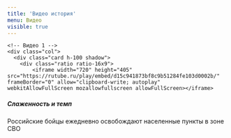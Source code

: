 ```yaml
---
title: 'Видео история'
menu: Видео
visible: true
---
```


<div class="container py-5">

  <div class="row row-cols-1 row-cols-md-2 g-4">

    <!-- Видео 1 -->
    <div class="col">
      <div class="card h-100 shadow">
        <div class="ratio ratio-16x9">
            <iframe width="720" height="405" src="https://rutube.ru/play/embed/d15c941873bf8c9b51284fe103d0002b/" frameBorder="0" allow="clipboard-write; autoplay" webkitAllowFullScreen mozallowfullscreen allowFullScreen></iframe>
  </div>
        <div class="card-body">
          <h5 class="card-title">Слаженность и темп</h5>
          <p class="card-text"> Российские бойцы ежедневно освобождают населенные пункты в зоне СВО</p>
        </div>
      </div>
    </div>
    <!-- Добавляй видео по аналогии -->

  </div>
</div>